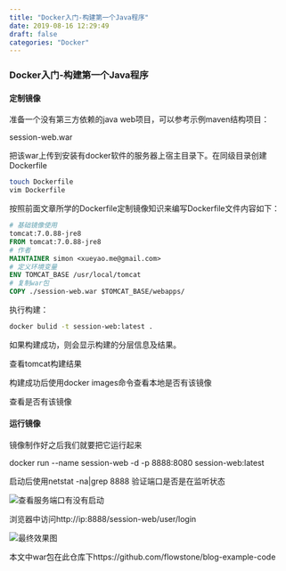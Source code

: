 ```yaml
---
title: "Docker入门-构建第一个Java程序"
date: 2019-08-16 12:29:49
draft: false
categories: "Docker"
---
```

### Docker入门-构建第一个Java程序
#### 定制镜像
准备一个没有第三方依赖的java web项目，可以参考示例maven结构项目：

session-web.war

把该war上传到安装有docker软件的服务器上宿主目录下。在同级目录创建Dockerfile
``` bash
touch Dockerfile
vim Dockerfile
```

按照前面文章所学的Dockerfile定制镜像知识来编写Dockerfile文件内容如下：
``` dockerfile
# 基础镜像使用
tomcat:7.0.88-jre8
FROM tomcat:7.0.88-jre8
# 作者
MAINTAINER simon <xueyao.me@gmail.com>
# 定义环境变量
ENV TOMCAT_BASE /usr/local/tomcat
# 复制war包
COPY ./session-web.war $TOMCAT_BASE/webapps/
```

执行构建：
``` bash
docker bulid -t session-web:latest .
```

如果构建成功，则会显示构建的分层信息及结果。

查看tomcat构建结果

构建成功后使用docker images命令查看本地是否有该镜像

查看是否有该镜像

#### 运行镜像
镜像制作好之后我们就要把它运行起来

docker run --name session-web -d -p 8888:8080 session-web:latest


启动后使用netstat -na|grep 8888 验证端口是否是在监听状态


![查看服务端口有没有启动](/images/2019/docker-run-container-port.png)

浏览器中访问http://ip:8888/session-web/user/login

![最终效果图](/images/2019/docker-run-java-result.png)

本文中war包在此仓库下https://github.com/flowstone/blog-example-code

